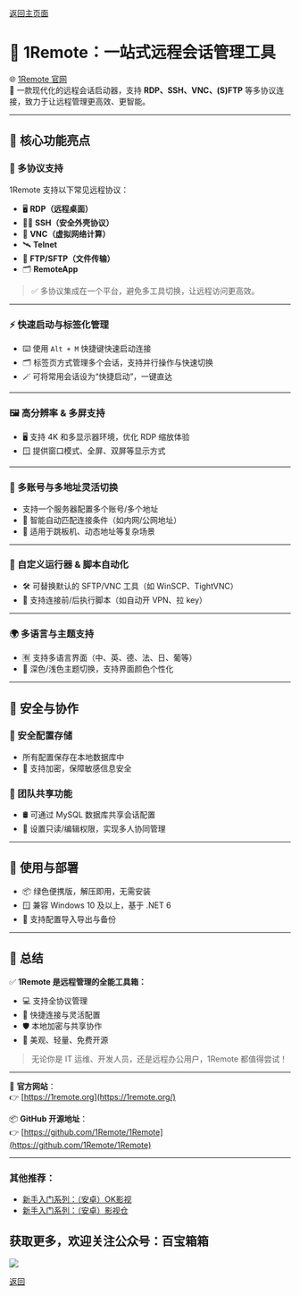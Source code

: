 [返回主页面](..)

# 🧭 1Remote：一站式远程会话管理工具

🌐 [1Remote 官网](https://1remote.org/)  
🎯 一款现代化的远程会话启动器，支持 **RDP、SSH、VNC、(S)FTP** 等多协议连接，致力于让远程管理更高效、更智能。

---

## 🚀 核心功能亮点

### 🧩 多协议支持

1Remote 支持以下常见远程协议：

- 🖥️ **RDP（远程桌面）**
- 🧑‍💻 **SSH（安全外壳协议）**
- 🧲 **VNC（虚拟网络计算）**
- 🛰️ **Telnet**
- 📁 **FTP/SFTP（文件传输）**
- 🗂️ **RemoteApp**

> ✅ 多协议集成在一个平台，避免多工具切换，让远程访问更高效。

---

### ⚡ 快速启动与标签化管理

- ⌨️ 使用 `Alt + M` 快捷键快速启动连接
- 🗂️ 标签页方式管理多个会话，支持并行操作与快速切换
- 🪄 可将常用会话设为“快捷启动”，一键直达

---

### 🖼️ 高分辨率 & 多屏支持

- 🖥️ 支持 4K 和多显示器环境，优化 RDP 缩放体验
- 🪟 提供窗口模式、全屏、双屏等显示方式

---

### 👥 多账号与多地址灵活切换

- 支持一个服务器配置多个账号/多个地址
- 🧠 智能自动匹配连接条件（如内网/公网地址）
- 🔁 适用于跳板机、动态地址等复杂场景

---

### 🧰 自定义运行器 & 脚本自动化

- 🛠️ 可替换默认的 SFTP/VNC 工具（如 WinSCP、TightVNC）
- 🔄 支持连接前/后执行脚本（如自动开 VPN、拉 key）

---

### 🌍 多语言与主题支持

- 🈶 支持多语言界面（中、英、德、法、日、葡等）
- 🎨 深色/浅色主题切换，支持界面颜色个性化

---

## 🔐 安全与协作

### 🧱 安全配置存储

- 所有配置保存在本地数据库中
- 🔐 支持加密，保障敏感信息安全

### 🤝 团队共享功能

- 🛢️ 可通过 MySQL 数据库共享会话配置
- 👥 设置只读/编辑权限，实现多人协同管理

---

## 💼 使用与部署

- 📦 绿色便携版，解压即用，无需安装
- 🪟 兼容 Windows 10 及以上，基于 .NET 6
- 📁 支持配置导入导出与备份

---

## 📝 总结

✅ **1Remote 是远程管理的全能工具箱：**

- 💻 支持全协议管理  
- 🔄 快捷连接与灵活配置  
- 🛡️ 本地加密与共享协作  
- 🎨 美观、轻量、免费开源  

> 无论你是 IT 运维、开发人员，还是远程办公用户，1Remote 都值得尝试！

---

📎 **官方网站**：  
👉 [https://1remote.org](https://1remote.org/)

📦 **GitHub 开源地址**：  
👉 [https://github.com/1Remote/1Remote](https://github.com/1Remote/1Remote)

---

### 其他推荐：
*   [新手入门系列：（安卓）OK影视](./docs/022_OK_Pro.md)
*   [新手入门系列：（安卓）影视仓](../docs/017_YingShiCang.md)

## 获取更多，欢迎关注公众号：百宝箱箱
<img src="../assets/GongZhongHao.png" style="max-width:100%; height:auto;">

[返回](..)
